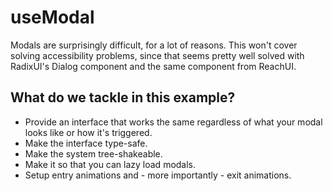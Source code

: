 # useModal

Modals are surprisingly difficult, for a lot of reasons. This won't cover solving accessibility problems, since that seems pretty well solved with RadixUI's Dialog component and the same component from ReachUI.

## What do we tackle in this example?

- Provide an interface that works the same regardless of what your modal looks like or how it's triggered.
- Make the interface type-safe.
- Make the system tree-shakeable.
- Make it so that you can lazy load modals.
- Setup entry animations and - more importantly - exit animations.
